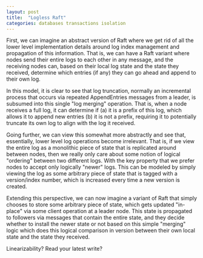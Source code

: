 ```yaml
---
layout: post
title:  "Logless Raft"
categories: databases transactions isolation
---
```


First, we can imagine an abstract version of Raft where we get rid of all the lower level implementation details around log index management and propagation of this information. That is, we can have a Raft variant where nodes send their entire logs to each other in any message, and the receiving nodes can, based on their local log state and the state they received, determine which entries (if any) they can go ahead and append to their own log. 

In this model, it is clear to see that log truncation, normally an incremental process that occurs via repeated AppendEntries messages from a leader, is subsumed into this single "log merging" operation. That is, when a node receives a full log, it can determine if (a) it is a prefix of this log, which allows it to append new entries (b) it is not a prefix, requiring it to potentially truncate its own log to align with the log it received.

Going further, we can view this somewhat more abstractly and see that, essentially, lower level log operations become irrelevant. That is, if we view the entire log as a monolithic piece of state that is replicated around between nodes, then we really only care about some notion of logical "ordering" between two different logs. With the key property that we prefer nodes to accept only logically "newer" logs. This can be modeled by simply viewing the log as some arbitrary piece of state that is tagged with a version/index number, which is increased every time a new version is created.

Extending this perspective, we can now imagine a variant of Raft that simply chooses to store some arbitrary piece of state, which gets updated "in-place" via some client operation at a leader node. This state is propagated to followers via messages that contain the entire state, and they decide whether to install the newer state or not based on this simple "merging" logic which does this logical comparison in version between their own local state and the state they received. 

Linearizability? Read your latest write?
